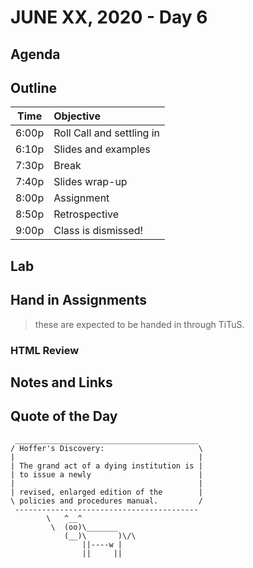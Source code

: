 # JUNE XX, 2020 - Day 6

## Agenda

## Outline

| Time   | Objective                        |
| -------|:---------------------------------|
| 6:00p  | Roll Call and settling in        |
| 6:10p  | Slides and examples              |
| 7:30p  | Break                            |
| 7:40p  | Slides wrap-up                   |
| 8:00p  | Assignment                       |
| 8:50p  | Retrospective                    |
| 9:00p  | Class is dismissed!              |

## Lab

## Hand in Assignments
>these are expected to be handed in through TiTuS.

### HTML Review

## Notes and Links

## Quote of the Day

```
 _________________________________________
/ Hoffer's Discovery:                     \
|                                         |
| The grand act of a dying institution is |
| to issue a newly                        |
|                                         |
| revised, enlarged edition of the        |
\ policies and procedures manual.         /
 -----------------------------------------
        \   ^__^
         \  (oo)\_______
            (__)\       )\/\
                ||----w |
                ||     ||

```
